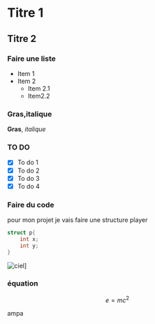 # Titre 1

## Titre 2

### Faire une liste

- Item 1
- Item 2
    - Item 2.1
    - Item2.2

### Gras,italique
**Gras**, *italique*

### TO DO
- [x] To do 1
- [x] To do 2
- [x] To do 3
- [x] To do 4

### Faire du code
pour mon projet je vais faire une structure player

````C
struct p{
    int x;
    int y;
}
````



![ciel](https://picsum.photos/seed/picsum/200/300)]

### équation

$$ e = mc^2 $$

ampa